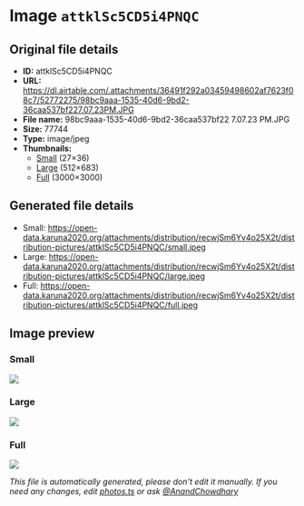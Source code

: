 # Image `attklSc5CD5i4PNQC`

## Original file details

- **ID:** attklSc5CD5i4PNQC
- **URL:** https://dl.airtable.com/.attachments/36491f292a03459498602af7623f08c7/52772275/98bc9aaa-1535-40d6-9bd2-36caa537bf227.07.23PM.JPG
- **File name:** 98bc9aaa-1535-40d6-9bd2-36caa537bf22 7.07.23 PM.JPG
- **Size:** 77744
- **Type:** image/jpeg
- **Thumbnails:**
  - [Small](https://dl.airtable.com/.attachmentThumbnails/8104646ff0fe5ab6b4c70f73aa58d334/28883691) (27×36)
  - [Large](https://dl.airtable.com/.attachmentThumbnails/46666679b6df93d95a9e1708bfdfdf13/e0c7805a) (512×683)
  - [Full](https://dl.airtable.com/.attachmentThumbnails/fc2f3ed865b03b085d0fe955038b5db9/8da13698) (3000×3000)

## Generated file details

- Small: https://open-data.karuna2020.org/attachments/distribution/recwjSm6Yv4o25X2t/distribution-pictures/attklSc5CD5i4PNQC/small.jpeg
- Large: https://open-data.karuna2020.org/attachments/distribution/recwjSm6Yv4o25X2t/distribution-pictures/attklSc5CD5i4PNQC/large.jpeg
- Full: https://open-data.karuna2020.org/attachments/distribution/recwjSm6Yv4o25X2t/distribution-pictures/attklSc5CD5i4PNQC/full.jpeg

## Image preview

### Small

![](https://open-data.karuna2020.org/attachments/distribution/recwjSm6Yv4o25X2t/distribution-pictures/attklSc5CD5i4PNQC/small.jpeg)

### Large

![](https://open-data.karuna2020.org/attachments/distribution/recwjSm6Yv4o25X2t/distribution-pictures/attklSc5CD5i4PNQC/large.jpeg)

### Full

![](https://open-data.karuna2020.org/attachments/distribution/recwjSm6Yv4o25X2t/distribution-pictures/attklSc5CD5i4PNQC/full.jpeg)

_This file is automatically generated, please don't edit it manually. If you need any changes, edit [photos.ts](/photos.ts) or ask [@AnandChowdhary](https://github.com/AnandChowdhary)_
